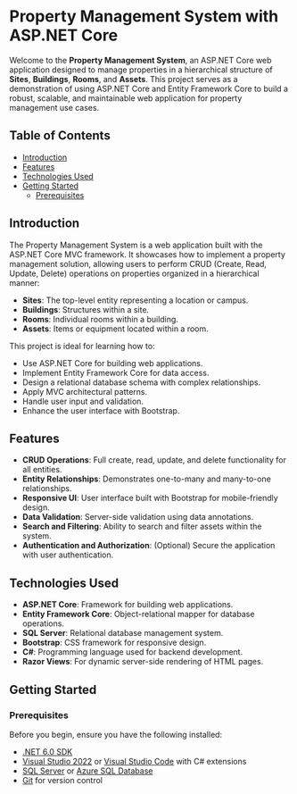 # Property Management System with ASP.NET Core

Welcome to the **Property Management System**, an ASP.NET Core web application designed to manage properties in a hierarchical structure of **Sites**, **Buildings**, **Rooms**, and **Assets**. This project serves as a demonstration of using ASP.NET Core and Entity Framework Core to build a robust, scalable, and maintainable web application for property management use cases.

## Table of Contents

- [Introduction](#introduction)
- [Features](#features)
- [Technologies Used](#technologies-used)
- [Getting Started](#getting-started)
  - [Prerequisites](#prerequisites)

## Introduction

The Property Management System is a web application built with the ASP.NET Core MVC framework. It showcases how to implement a property management solution, allowing users to perform CRUD (Create, Read, Update, Delete) operations on properties organized in a hierarchical manner:

- **Sites**: The top-level entity representing a location or campus.
- **Buildings**: Structures within a site.
- **Rooms**: Individual rooms within a building.
- **Assets**: Items or equipment located within a room.

This project is ideal for learning how to:

- Use ASP.NET Core for building web applications.
- Implement Entity Framework Core for data access.
- Design a relational database schema with complex relationships.
- Apply MVC architectural patterns.
- Handle user input and validation.
- Enhance the user interface with Bootstrap.

## Features

- **CRUD Operations**: Full create, read, update, and delete functionality for all entities.
- **Entity Relationships**: Demonstrates one-to-many and many-to-one relationships.
- **Responsive UI**: User interface built with Bootstrap for mobile-friendly design.
- **Data Validation**: Server-side validation using data annotations.
- **Search and Filtering**: Ability to search and filter assets within the system.
- **Authentication and Authorization**: (Optional) Secure the application with user authentication.

## Technologies Used

- **ASP.NET Core**: Framework for building web applications.
- **Entity Framework Core**: Object-relational mapper for database operations.
- **SQL Server**: Relational database management system.
- **Bootstrap**: CSS framework for responsive design.
- **C#**: Programming language used for backend development.
- **Razor Views**: For dynamic server-side rendering of HTML pages.

## Getting Started

### Prerequisites

Before you begin, ensure you have the following installed:

- [.NET 6.0 SDK](https://dotnet.microsoft.com/download/dotnet/8.0)
- [Visual Studio 2022](https://visualstudio.microsoft.com/downloads/) or [Visual Studio Code](https://code.visualstudio.com/) with C# extensions
- [SQL Server](https://www.microsoft.com/en-us/sql-server/sql-server-downloads) or [Azure SQL Database](https://azure.microsoft.com/en-us/services/sql-database/)
- [Git](https://git-scm.com/downloads) for version control
